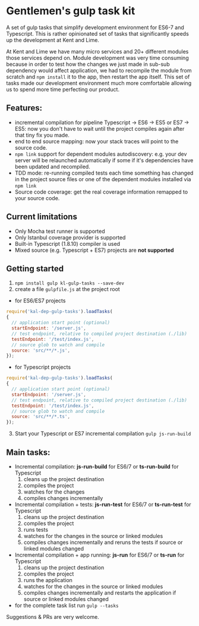 # Gentlemen's gulp task kit
A set of gulp tasks that simplify development environment for ES6-7 and Typescript.
This is rather opinionated set of tasks that significantly speeds up the development at Kent and Lime.

At Kent and Lime we have many micro services and 20+ different modules those services depend on. 
Module development was very time consuming because in order to test how the changes we just made in sub-sub dependency
would affect application, we had to recompile the module from scratch and `npm install` it to the app, then restart the app itself.
This set of tasks made our development environment much more comfortable allowing us to spend more time perfecting our product.

## Features:
* incremental compilation for pipeline Typescript -> ES6 -> ES5 or ES7 -> ES5: now you don't have to wait until the project compiles again after that tiny fix you made.
* end to end source mapping: now your stack traces will point to the source code.
* `npm link` support for dependent modules autodiscovery: e.g. your dev server will be relaunched automatically if some if it's dependencies have been updated and recompiled.
* TDD mode: re-running compiled tests each time something has changed in the project source files or one of the dependent modules installed via `npm link`
* Source code coverage: get the real coverage information remapped to your source code.

## Current limitations
* Only Mocha test runner is supported
* Only Istanbul coverage provider is supported
* Built-in Typescript (1.8.10) compiler is used
* Mixed source (e.g. Typescript + ES7) projects are **not supported**

## Getting started
1. `npm install gulp kl-gulp-tasks --save-dev`
2. create a file `gulpfile.js` at the project root
  * for ES6/ES7 projects
  ```javascript
require('kal-dep-gulp-tasks').loadTasks(
  {
    // application start point (optional)
    startEndpoint: '/server.js',
    // test endpoint, relative to compiled project destination (./lib)
    testEndpoint: '/test/index.js',
    // source glob to watch and compile
    source: 'src/**/*.js',
  }); 
```
  * for Typescript projects
  ```javascript
require('kal-dep-gulp-tasks').loadTasks(
  {
    // application start point (optional)
    startEndpoint: '/server.js',
    // test endpoint, relative to compiled project destination (./lib)
    testEndpoint: '/test/index.js',
    // source glob to watch and compile
    source: 'src/**/*.ts',
  }); 
```
3. Start your Typescript or ES7 incremental compilation `gulp js-run-build`

## Main tasks:
* Incremental compilation: **js-run-build** for ES6/7  or **ts-run-build** for Typescript
  1. cleans up the project destination
  2. compiles the project
  3. watches for the changes
  4. compiles changes incrementally
* Incremental compilation + tests: **js-run-test** for ES6/7  or **ts-run-test** for Typescript
  1. cleans up the project destination
  2. compiles the project
  3. runs tests
  4. watches for the changes in the source or linked modules
  5. compiles changes incrementally and reruns the tests if source or linked modules changed
* Incremental compilation + app running: **js-run** for ES6/7  or **ts-run** for Typescript
  1. cleans up the project destination
  2. compiles the project
  3. runs the application
  4. watches for the changes in the source or linked modules
  5. compiles changes incrementally and restarts the application if source or linked modules changed
* for the complete task list run `gulp --tasks`

Suggestions & PRs are very welcome.
